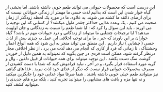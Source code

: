 این درست است که محصولات حیوانی می توانند طعم خوبی داشته باشند. اما بخشی از گیاه خوار شدن این است که بدانیم لذت حسی ما مهمتر از زندگی حیواناتی نیست که برای ارضای ذائقه ما کشته می شوند.
به علاوه، ما در مورد یک لحظه زودگذر از زمان صحبت می کنیم . یک وعده غذایی حداکثر چقدر طول میکشد؟
از کسانی که این توجیه را می اورند ، باید این سوال را کرد که : ایا شما طعم را نسبت به زندگانی و جان اولویت میدهید؟ ایا ترجیحاتِ چشایی ما میتواند از زندگانی و درد حیوانات مهم تر باشد؟
گیاه خواران بر این باورند که خیر ، ما برای توجیه اخلاقی این عمل به چیزی بیش از لذت حسی ( چشایی ) نیاز داریم .
این منطق می تواند منجر به این شود که همه انواع اعمال وحشتناک ، تا زمانی که فرد از کاری که انجام می دهد لذت می برد ، از نظر اخلاقی مجاز درنظر گرفته شود.
ممکن است فردی در چین بگوید که نمیتواند به همین دلیل از خوردن گوشت سگ دست بکشد . این توجیه میتواند برای همه حیوانات از قبیل دلفین ، وال و گربه مورد استفاده قرار بگیرد.
و در آخر ، نباید فراموش کنید که شما با دست کشیدن از مصرف محصولات حیوانی قرار نیست که دیگر از غذای خود لذت نبرید . غذا های گیاهی نیز میتوانند طعم خیلی خوبی داشته باشند . شما صرفا مواد غذایی خود را جایگزین میکنید و نه تنها مزه و بافت های مشابهی را میتوانید تجربه کنید ، بلکه مزه های جدیدی را میتوانید کشف کنید.
